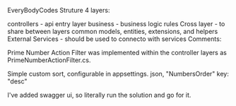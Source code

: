 EveryBodyCodes
Struture 4 layers:

controllers - api entry layer
business - business logic rules
Cross layer - to share between layers common models, entities, extensions, and helpers
External Services - should be used to connecto with services
Comments:

Prime Number Action Filter was implemented within the controller layers as PrimeNumberActionFilter.cs.

Simple custom sort, configurable in appsettings. json, "NumbersOrder" key: "desc"

I've added swagger ui, so literally run the solution and go for it.
